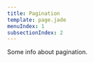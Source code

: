 ```yaml
---
title: Pagination
template: page.jade
menuIndex: 1
subsectionIndex: 2
---
```


Some info about pagination.